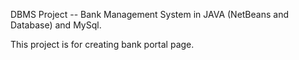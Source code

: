 DBMS Project -- Bank Management System in JAVA (NetBeans and Database) and MySql.


This project is for creating bank portal page. 
